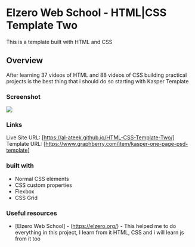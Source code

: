 # Elzero Web School - HTML|CSS Template Two

This is a template built with HTML and CSS

## Overview

After learning 37 videos of HTML and 88 videos of CSS
building practical projects is the best thing that i should do
so starting with Kasper Template

### Screenshot

![](template-two-screenshot.png)

### Links

Live Site URL: [https://al-ateek.github.io/HTML-CSS-Template-Two/]
Template URL: [https://www.graphberry.com/item/kasper-one-page-psd-template]

### built with

- Normal CSS elements
- CSS custom properties
- Flexbox
- CSS Grid

### Useful resources

- [Elzero Web School] - (https://elzero.org/) - This helped me to do everything in this project, I learn from it HTML, CSS and i will learn js from it too
